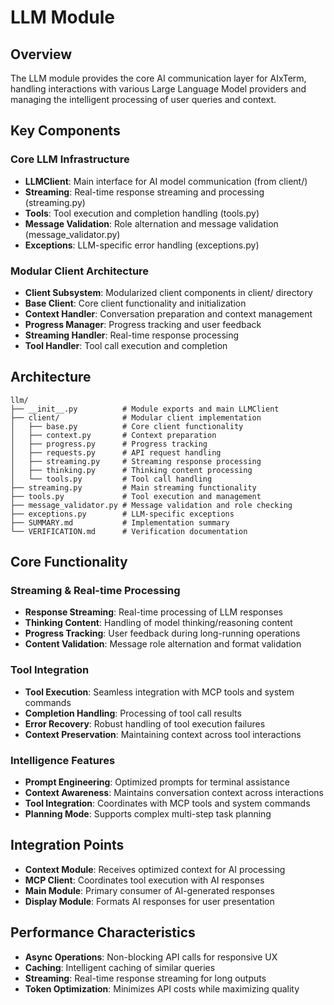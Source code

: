 # LLM Module

## Overview
The LLM module provides the core AI communication layer for AIxTerm, handling interactions with various Large Language Model providers and managing the intelligent processing of user queries and context.

## Key Components

### Core LLM Infrastructure
- **LLMClient**: Main interface for AI model communication (from client/)
- **Streaming**: Real-time response streaming and processing (streaming.py)
- **Tools**: Tool execution and completion handling (tools.py)
- **Message Validation**: Role alternation and message validation (message_validator.py)
- **Exceptions**: LLM-specific error handling (exceptions.py)

### Modular Client Architecture
- **Client Subsystem**: Modularized client components in client/ directory
- **Base Client**: Core client functionality and initialization
- **Context Handler**: Conversation preparation and context management
- **Progress Manager**: Progress tracking and user feedback
- **Streaming Handler**: Real-time response processing
- **Tool Handler**: Tool call execution and completion

## Architecture

```
llm/
├── __init__.py          # Module exports and main LLMClient
├── client/              # Modular client implementation
│   ├── base.py          # Core client functionality
│   ├── context.py       # Context preparation
│   ├── progress.py      # Progress tracking
│   ├── requests.py      # API request handling
│   ├── streaming.py     # Streaming response processing
│   ├── thinking.py      # Thinking content processing
│   └── tools.py         # Tool call handling
├── streaming.py         # Main streaming functionality
├── tools.py             # Tool execution and management
├── message_validator.py # Message validation and role checking
├── exceptions.py        # LLM-specific exceptions
├── SUMMARY.md           # Implementation summary
└── VERIFICATION.md      # Verification documentation
```

## Core Functionality

### Streaming & Real-time Processing
- **Response Streaming**: Real-time processing of LLM responses
- **Thinking Content**: Handling of model thinking/reasoning content
- **Progress Tracking**: User feedback during long-running operations
- **Content Validation**: Message role alternation and format validation

### Tool Integration
- **Tool Execution**: Seamless integration with MCP tools and system commands
- **Completion Handling**: Processing of tool call results
- **Error Recovery**: Robust handling of tool execution failures
- **Context Preservation**: Maintaining context across tool interactions

### Intelligence Features
- **Prompt Engineering**: Optimized prompts for terminal assistance
- **Context Awareness**: Maintains conversation context across interactions
- **Tool Integration**: Coordinates with MCP tools and system commands
- **Planning Mode**: Supports complex multi-step task planning

## Integration Points
- **Context Module**: Receives optimized context for AI processing
- **MCP Client**: Coordinates tool execution with AI responses
- **Main Module**: Primary consumer of AI-generated responses
- **Display Module**: Formats AI responses for user presentation

## Performance Characteristics
- **Async Operations**: Non-blocking API calls for responsive UX
- **Caching**: Intelligent caching of similar queries
- **Streaming**: Real-time response streaming for long outputs
- **Token Optimization**: Minimizes API costs while maximizing quality
